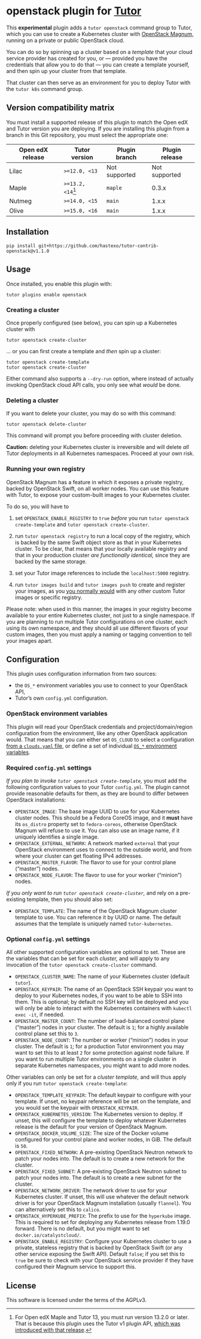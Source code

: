 # openstack plugin for [Tutor](https://docs.tutor.overhang.io)

This **experimental** plugin adds a `tutor openstack` command group to
Tutor, which you can use to create a Kubernetes cluster with
[OpenStack Magnum](https://docs.openstack.org/magnum/latest/user/),
running on a private or public OpenStack cloud.

You can do so by spinning up a cluster based on a *template* that your
cloud service provider has created for you, or — provided you have the
credentials that allow you to do that — you can create a template
yourself, and then spin up your cluster from that template.

That cluster can then serve as an environment for you to deploy Tutor
with the `tutor k8s` command group.

Version compatibility matrix
----------------------------

You must install a supported release of this plugin to match the Open
edX and Tutor version you are deploying. If you are installing this
plugin from a branch in this Git repository, you must select the
appropriate one:

| Open edX release | Tutor version     | Plugin branch | Plugin release |
|------------------|-------------------|---------------|----------------|
| Lilac            | `>=12.0, <13`     | Not supported | Not supported  |
| Maple            | `>=13.2, <14`[^1] | `maple`       | 0.3.x          |
| Nutmeg           | `>=14.0, <15`     | `main`        | 1.x.x          |
| Olive            | `>=15.0, <16`     | `main`        | 1.x.x          |

[^1]: For Open edX Maple and Tutor 13, you must run version 13.2.0 or
    later. That is because this plugin uses the Tutor v1 plugin API,
    [which was introduced with that
    release](https://github.com/overhangio/tutor/blob/master/CHANGELOG.md#v1320-2022-04-24).

## Installation

```
pip install git+https://github.com/hastexo/tutor-contrib-openstack@v1.1.0
```


## Usage

Once installed, you enable this plugin with:

```
tutor plugins enable openstack
```

### Creating a cluster

Once properly configured (see below), you can spin up a Kubernetes
cluster with

```
tutor openstack create-cluster
```

... or you can first create a template and *then* spin up a cluster:

```
tutor openstack create-template
tutor openstack create-cluster
```

Either command also supports a `--dry-run` option, where instead of
actually invoking OpenStack cloud API calls, you only see what *would*
be done.


### Deleting a cluster

If you want to delete your cluster, you may do so with this command:

```
tutor openstack delete-cluster
```

This command will prompt you before proceeding with cluster deletion.

**Caution:** deleting your Kubernetes cluster is irreversible and will
delete *all* Tutor deployments in all Kubernetes namespaces. Proceed
at your own risk.


### Running your own registry

OpenStack Magnum has a feature in which it exposes a private registry,
backed by OpenStack Swift, on all worker nodes. You can use this
feature with Tutor, to expose your custom-built images to your
Kubernetes cluster.

To do so, you will have to

1. set `OPENSTACK_ENABLE_REGISTRY` to `true` *before* you run `tutor
   openstack create-template` and `tutor openstack create-cluster`.

2. run `tutor openstack registry` to run a local copy of the registry,
   which is backed by the same Swift object store as that in your
   Kubernetes cluster. To be clear, that means that your locally
   available registry and that in your production cluster *are
   functionally identical,* since they are backed by the same storage.

3. set your Tutor image references to include the `localhost:5000`
   registry.

4. run `tutor images build` and `tutor images push` to create and
   register your images, as you [you normally
   would](https://docs.tutor.overhang.io/configuration.html#custom-open-edx-docker-image)
   with any other custom Tutor images or specific registry.

Please note: when used in this manner, the images in your registry
become available to your entire Kubernetes cluster, not just to a
single namespace. If you are planning to run multiple Tutor
configurations on one cluster, each using its own namespace, and they
should all use different flavors of your custom images, then you must
apply a naming or tagging convention to tell your images apart.


## Configuration

This plugin uses configuration information from two sources:

* the `OS_*` environment variables you use to connect to your
  OpenStack API,
* Tutor’s own `config.yml` configuration.


### OpenStack environment variables

This plugin will read your OpenStack credentials and
project/domain/region configuration from the environment, like any
other OpenStack application would. That means that you can either set
`OS_CLOUD` to select a configuration [from a `clouds.yaml`
file](https://docs.openstack.org/python-openstackclient/latest/cli/man/openstack.html#config-files),
or define a set of individual [`OS_*` environment
variables](https://docs.openstack.org/python-openstackclient/latest/cli/man/openstack.html#environment-variables).


### Required `config.yml` settings

*If you plan to invoke `tutor openstack create-template`,* you must
add the following configuration values to your Tutor `config.yml`. The
plugin cannot provide reasonable defaults for them, as they are bound
to differ between OpenStack installations:

* `OPENSTACK_IMAGE`: The base image UUID to use for your Kubernetes
  cluster nodes. This should be a Fedora CoreOS image, and it **must**
  have its `os_distro` property set to `fedora-coreos`, otherwise
  OpenStack Magnum will refuse to use it. You can also use an image
  name, if it uniquely identifies a single image.
* `OPENSTACK_EXTERNAL_NETWORK`: A network marked `external` that your
  OpenStack environment uses to connect to the outside world, and from
  where your cluster can get floating IPv4 addresses.
* `OPENSTACK_MASTER_FLAVOR`: The flavor to use for your control plane
  (“master”) nodes.
* `OPENSTACK_NODE_FLAVOR`: The flavor to use for your worker
  (“minion”) nodes.

*If you only want to run `tutor openstack create-cluster`,* and rely on
a pre-existing template, then you should also set:

* `OPENSTACK_TEMPLATE`: The name of the OpenStack Magnum cluster
  template to use. You can reference it by UUID or name. The default
  assumes that the template is uniquely named `tutor-kubernetes`.


### Optional `config.yml` settings

All other supported configuration variables are optional to set. These
are the variables that can be set for each *cluster,* and will apply
to any invocation of the `tutor openstack create-cluster` command.

* `OPENSTACK_CLUSTER_NAME`: The name of your Kubernetes cluster
  (default `tutor`).
* `OPENSTACK_KEYPAIR`: The name of an OpenStack SSH keypair you want
  to deploy to your Kubernetes nodes, if you want to be able to SSH
  into them. This is optional; by default no SSH key will be deployed
  and you will only be able to interact with the Kubernetes containers
  with `kubectl exec -it`, if needed.
* `OPENSTACK_MASTER_COUNT`: The number of load-balanced control plane
  (“master”) nodes in your cluster. The default is `1`; for a highly
  available control plane set this to `3`.
* `OPENSTACK_NODE_COUNT`: The number or worker (“minion”) nodes in
  your cluster. The default is `1`; for a production Tutor environment
  you may want to set this to at least `2` for some protection against
  node failure. If you want to run multiple Tutor environments on a
  single cluster in separate Kubernetes namespaces, you might want to
  add more nodes.

Other variables can only be set for a *cluster template,* and will
thus apply only if you run `tutor openstack create-template`:

* `OPENSTACK_TEMPLATE_KEYPAIR`: The default keypair to configure with
  your template. If unset, no keypair reference will be set on the
  template, and you would set the keypair with
  `OPENSTACK_KEYPAIR`.
* `OPENSTACK_KUBERNETES_VERSION`: The Kubernetes version to deploy. If
  unset, this will configure the template to deploy whatever
  Kubernetes release is the default for your version of OpenStack
  Magnum.
* `OPENSTACK_DOCKER_VOLUME_SIZE`: The size of the Docker volume
  configured for your control plane and worker nodes, in GiB. The
  default is `50`.
* `OPENSTACK_FIXED_NETWORK`: A pre-existing OpenStack Neutron network
  to patch your nodes into. The default is to create a new network for
  the cluster.
* `OPENSTACK_FIXED_SUBNET`: A pre-existing OpenStack Neutron subnet to
  patch your nodes into. The default is to create a new subnet for the
  cluster.
* `OPENSTACK_NETWORK_DRIVER`: The network driver to use for your
  Kubernetes cluster. If unset, this will use whatever the default
  network driver is for your OpenStack Magnum installation (usually
  `flannel`). You can alternatively set this to `calico`.
* `OPENSTACK_HYPERKUBE_PREFIX`: The prefix to use for the `hyperkube`
  image. This is required to set for deploying any Kubernetes release
  from 1.19.0 forward. There is no default, but you might want to set
  `docker.io/catalystcloud/`.
* `OPENSTACK_ENABLE_REGISTRY`: Configure your Kubernetes cluster to
  use a private, stateless registry that is backed by OpenStack Swift
  (or any other service exposing the Swift API). Default `false`; if
  you set this to `true` be sure to check with your OpenStack service
  provider if they have configured their Magnum service to support
  this. 


## License

This software is licensed under the terms of the AGPLv3.
